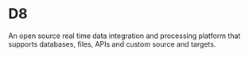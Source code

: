 # D8
An open source real time data integration and processing platform that supports databases, files, APIs and custom source and targets.
